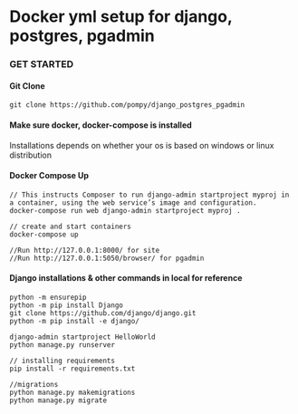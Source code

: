 # Docker yml setup for django, postgres, pgadmin

### GET STARTED

#### Git Clone
```
git clone https://github.com/pompy/django_postgres_pgadmin
```
#### Make sure docker, docker-compose is installed
Installations depends on whether your os is based on windows or linux distribution

#### Docker Compose Up

```
// This instructs Composer to run django-admin startproject myproj in a container, using the web service’s image and configuration.
docker-compose run web django-admin startproject myproj .

// create and start containers
docker-compose up

//Run http://127.0.0.1:8000/ for site
//Run http://127.0.0.1:5050/browser/ for pgadmin

```

#### Django installations & other commands in local for reference

```
python -m ensurepip
python -m pip install Django
git clone https://github.com/django/django.git
python -m pip install -e django/

django-admin startproject HelloWorld
python manage.py runserver

// installing requirements
pip install -r requirements.txt

//migrations
python manage.py makemigrations
python manage.py migrate

```
